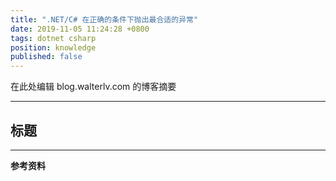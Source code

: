 ```yaml
---
title: ".NET/C# 在正确的条件下抛出最合适的异常"
date: 2019-11-05 11:24:28 +0800
tags: dotnet csharp
position: knowledge
published: false
---
```


在此处编辑 blog.walterlv.com 的博客摘要

---

<div id="toc"></div>

## 标题

---

**参考资料**